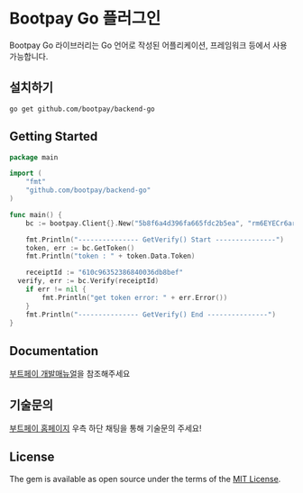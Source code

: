 # Bootpay Go 플러그인

Bootpay Go 라이브러리는 Go 언어로 작성된 어플리케이션, 프레임워크 등에서 사용가능합니다.

## 설치하기 
 

```curl
go get github.com/bootpay/backend-go
``` 

## Getting Started

```go
package main

import (
	"fmt"
	"github.com/bootpay/backend-go"
)

func main() {
	bc := bootpay.Client{}.New("5b8f6a4d396fa665fdc2b5ea", "rm6EYECr6aroQVG2ntW0A6LpWnkTgP4uQ3H18sDDUYw=", nil, "")

	fmt.Println("--------------- GetVerify() Start ---------------")
	token, err := bc.GetToken()
	fmt.Println("token : " + token.Data.Token)

	receiptId := "610c96352386840036db8bef"
  verify, err := bc.Verify(receiptId)
	if err != nil {
		fmt.Println("get token error: " + err.Error())
	}
	fmt.Println("--------------- GetVerify() End ---------------")
}
```

## Documentation

[부트페이 개발매뉴얼](https://app.gitbook.com/@bootpay)을 참조해주세요

## 기술문의

[부트페이 홈페이지](https://www.bootpay.co.kr) 우측 하단 채팅을 통해 기술문의 주세요!

## License

The gem is available as open source under the terms of the [MIT License](https://opensource.org/licenses/MIT).
